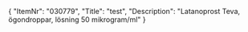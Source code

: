 {
  "ItemNr": "030779",
  "Title": "test",
  "Description": "Latanoprost Teva, ögondroppar, lösning 50 mikrogram/ml"
}